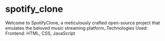 # spotify_clone
Welcome to SpotifyClone, a meticulously crafted open-source project that emulates the beloved music streaming platform,.Technologies Used:  Frontend: HTML, CSS, JavaScript 
